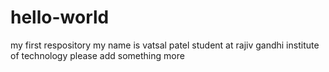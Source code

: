 # hello-world
my first respository
my name is vatsal patel
student at rajiv gandhi institute of technology
please add something more
